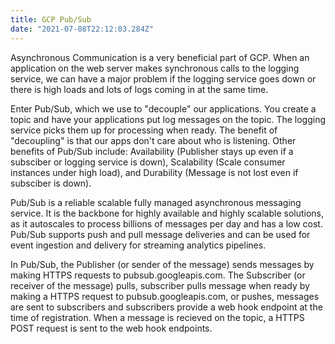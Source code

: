 ```yaml
---
title: GCP Pub/Sub
date: "2021-07-08T22:12:03.284Z"
---
```

Asynchronous Communication is a very beneficial part of GCP. When an application on the web server makes synchronous calls to the logging service, we can have a major problem if the logging service goes down or there is high loads and lots of logs coming in at the same time.

Enter Pub/Sub, which we use to "decouple" our applications. You create a topic and have your applications put log messages on the topic. The logging service picks them up for processing when ready. The benefit of "decoupling" is that our apps don't care about who is listening. Other benefits of Pub/Sub include: Availability (Publisher stays up even if a subsciber or logging service is down), Scalability (Scale consumer instances under high load), and Durability (Message is not lost even if subsciber is down).

Pub/Sub is a reliable scalable fully managed asynchronous messaging service. It is the backbone for highly available and highly scalable solutions, as it autoscales to process billions of messages per day and has a low cost. Pub/Sub supports push and pull message deliveries and can be used for event ingestion and delivery for streaming analytics pipelines.

In Pub/Sub, the Publisher (or sender of the message) sends messages by making HTTPS requests to pubsub.googleapis.com. The Subscriber (or receiver of the message) pulls, subscriber pulls message when ready by making a HTTPS request to pubsub.googleapis.com, or pushes, messages are sent to subscribers and subscribers provide a web hook endpoint at the time of registration. When a message is recieved on the topic, a HTTPS POST request is sent to the web hook endpoints. 